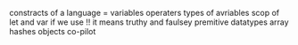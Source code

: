 constracts of a language =
variables
operaters
types of avriables
scop of let and var
if we use !! it means truthy and faulsey
premitive datatypes
array
hashes
objects
co-pilot


